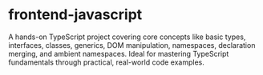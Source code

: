 # frontend-javascript
 A hands-on TypeScript project covering core concepts like basic types, interfaces, classes, generics, DOM manipulation, namespaces, declaration merging, and ambient namespaces. Ideal for mastering TypeScript fundamentals through practical, real-world code examples.
